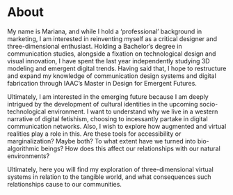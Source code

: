 # About

My name is Mariana, and while I hold a ‘professional’ background in marketing, I am interested in reinventing myself as a critical designer and three-dimensional enthusiast. Holding a Bachelor’s degree in communication studies, alongside a fixation on technological design and visual innovation, I have spent the last year independently studying 3D modeling and emergent digital trends. Having said that, I hope to restructure and expand my knowledge of communication design systems and digital fabrication through IAAC’s Master in Design for Emergent Futures.

Ultimately, I am interested in the emerging future because I am deeply intrigued by the development of cultural identities in the upcoming socio-technological environment. I want to understand why we live in a western narrative of digital fetishism, choosing to incessantly partake in digital communication networks. Also, I wish to explore how augmented and virtual realities play a role in this. Are these tools for accessibility or marginalization? Maybe both? To what extent have we turned into bio-algorithmic beings? How does this affect our relationships with our natural environments?

Ultimately, here you will find my exploration of three-dimensional virtual systems in relation to the tangible world, and what consequences such relationships cause to our communities.

